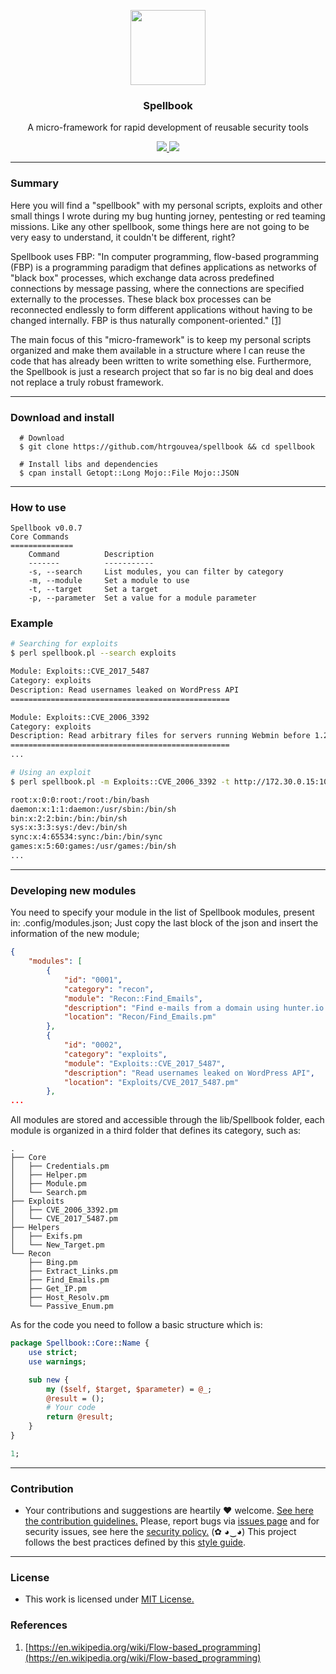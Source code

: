 <p align="center">
  <img src="https://heitorgouvea.me/images/projects/spellbook/logo.png" width="120px" height="120px">
  <h3 align="center"><b>Spellbook</b></h3>
  <p align="center">A micro-framework for rapid development of reusable security tools</p>
  <p align="center">
    <a href="https://github.com/htrgouvea/spellbook/blob/master/LICENSE.md">
      <img src="https://img.shields.io/badge/license-MIT-blue.svg">
    </a>
    <a href="https://github.com/htrgouvea/spellbook/releases">
      <img src="https://img.shields.io/badge/version-0.0.7-blue.svg">
    </a>
  </p>
</p>

---

### Summary

Here you will find a "spellbook" with my personal scripts, exploits and other small things I wrote during my bug hunting jorney, pentesting or red teaming missions. Like any other spellbook, some things here are not going to be very easy to understand, it couldn't be different, right?

Spellbook uses FBP: "In computer programming, flow-based programming (FBP) is a programming paradigm that defines applications as networks of "black box" processes, which exchange data across predefined connections by message passing, where the connections are specified externally to the processes. These black box processes can be reconnected endlessly to form different applications without having to be changed internally. FBP is thus naturally component-oriented." [[1]](#references)

The main focus of this "micro-framework" is to keep my personal scripts organized and make them available in a structure where I can reuse the code that has already been written to write something else. Furthermore, the Spellbook is just a research project that so far is no big deal and does not replace a truly robust framework.

---

### Download and install

```
  # Download
  $ git clone https://github.com/htrgouvea/spellbook && cd spellbook

  # Install libs and dependencies
  $ cpan install Getopt::Long Mojo::File Mojo::JSON
```

---

### How to use

```
Spellbook v0.0.7
Core Commands
==============
	Command          Description
	-------          -----------
	-s, --search     List modules, you can filter by category
	-m, --module     Set a module to use
	-t, --target     Set a target
	-p, --parameter  Set a value for a module parameter
```

### Example

```bash
# Searching for exploits 
$ perl spellbook.pl --search exploits

Module: Exploits::CVE_2017_5487
Category: exploits
Description: Read usernames leaked on WordPress API
=================================================

Module: Exploits::CVE_2006_3392
Category: exploits
Description: Read arbitrary files for servers running Webmin before 1.290 and Usermin before 1.220
=================================================
...

# Using an exploit
$ perl spellbook.pl -m Exploits::CVE_2006_3392 -t http://172.30.0.15:10000/ -p /etc/passwd

root:x:0:0:root:/root:/bin/bash
daemon:x:1:1:daemon:/usr/sbin:/bin/sh
bin:x:2:2:bin:/bin:/bin/sh
sys:x:3:3:sys:/dev:/bin/sh
sync:x:4:65534:sync:/bin:/bin/sync
games:x:5:60:games:/usr/games:/bin/sh
...
```

---

### Developing new modules

You need to specify your module in the list of Spellbook modules, present in: .config/modules.json; Just copy the last block of the json and insert the information of the new module;

```json
{
    "modules": [
        {
            "id": "0001",
            "category": "recon",
            "module": "Recon::Find_Emails",
            "description": "Find e-mails from a domain using hunter.io API",
            "location": "Recon/Find_Emails.pm"
        },
        {
            "id": "0002",
            "category": "exploits",
            "module": "Exploits::CVE_2017_5487",
            "description": "Read usernames leaked on WordPress API",
            "location": "Exploits/CVE_2017_5487.pm"
        },
...
```

All modules are stored and accessible through the lib/Spellbook folder, each module is organized in a third folder that defines its category, such as:

```
.
├── Core
│   ├── Credentials.pm
│   ├── Helper.pm
│   ├── Module.pm
│   └── Search.pm
├── Exploits
│   ├── CVE_2006_3392.pm
│   └── CVE_2017_5487.pm
├── Helpers
│   ├── Exifs.pm
│   └── New_Target.pm
└── Recon
    ├── Bing.pm
    ├── Extract_Links.pm
    ├── Find_Emails.pm
    ├── Get_IP.pm
    ├── Host_Resolv.pm
    └── Passive_Enum.pm
```

As for the code you need to follow a basic structure which is:

```perl
package Spellbook::Core::Name {
    use strict;
    use warnings;

    sub new {
        my ($self, $target, $parameter) = @_;
        @result = ();
        # Your code
        return @result;
    }
}

1;
```

---

### Contribution

- Your contributions and suggestions are heartily ♥ welcome. [See here the contribution guidelines.](/.github/CONTRIBUTING.md) Please, report bugs via [issues page](https://github.com/htrgouvea/spellbook/issues) and for security issues, see here the [security policy.](/SECURITY.md) (✿ ◕‿◕) This project follows the best practices defined by this [style guide](https://heitorgouvea.me/projects/perl-style-guide).

---

### License

- This work is licensed under [MIT License.](/LICENSE.md)

### References

1. [https://en.wikipedia.org/wiki/Flow-based_programming](https://en.wikipedia.org/wiki/Flow-based_programming)